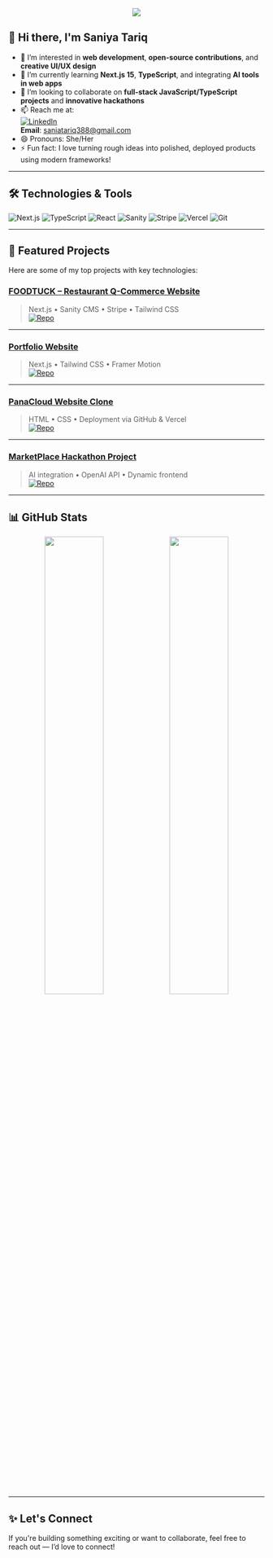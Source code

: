 
<!-- Banner -->
<p align="center">
  <img src="https://readme-typing-svg.demolab.com?font=Fira+Code&size=30&pause=1000&center=true&width=600&lines=Hi%2C+I'm+Saniya+Tariq;Full-Stack+Web+Developer;Next.js+%7C+TypeScript+%7C+Sanity+CMS+%7C+Stripe;Let's+build+something+awesome+!" />
</p>

## 👋 Hi there, I'm Saniya Tariq

- 👀 I’m interested in **web development**, **open-source contributions**, and **creative UI/UX design**  
- 🌱 I’m currently learning **Next.js 15**, **TypeScript**, and integrating **AI tools in web apps**  
- 💞️ I’m looking to collaborate on **full-stack JavaScript/TypeScript projects** and **innovative hackathons**  
- 📫 Reach me at:  
  [![LinkedIn](https://img.shields.io/badge/LinkedIn-blue?logo=linkedin&style=flat-square)](https://www.linkedin.com/in/saniatariq388)  
  **Email**: saniatariq388@gmail.com  
- 😄 Pronouns: She/Her  
- ⚡ Fun fact: I love turning rough ideas into polished, deployed products using modern frameworks!

---

## 🛠️ Technologies & Tools

![Next.js](https://img.shields.io/badge/Next.js-000?style=for-the-badge&logo=nextdotjs&logoColor=white)
![TypeScript](https://img.shields.io/badge/TypeScript-3178C6?style=for-the-badge&logo=typescript&logoColor=white)
![React](https://img.shields.io/badge/React-20232a?style=for-the-badge&logo=react&logoColor=61dafb)
![Sanity](https://img.shields.io/badge/Sanity-EF2D5E?style=for-the-badge&logo=sanity&logoColor=white)
![Stripe](https://img.shields.io/badge/Stripe-635BFF?style=for-the-badge&logo=stripe&logoColor=white)
![Vercel](https://img.shields.io/badge/Vercel-000000?style=for-the-badge&logo=vercel&logoColor=white)
![Git](https://img.shields.io/badge/Git-F05032?style=for-the-badge&logo=git&logoColor=white)

---

## 📌 Featured Projects

Here are some of my top projects with key technologies:

### [FOODTUCK – Restaurant Q-Commerce Website](https://github.com/saniatariq388/foodtuck-qcommerce)  
> Next.js • Sanity CMS • Stripe • Tailwind CSS  
[![Repo](https://img.shields.io/badge/FOODTUCK-Full%20Stack-black?style=for-the-badge)](https://github.com/saniatariq388/foodtuck-qcommerce)

---

### [Portfolio Website](https://github.com/saniatariq388/portfolio)  
> Next.js • Tailwind CSS • Framer Motion  
[![Repo](https://img.shields.io/badge/Portfolio-Website-blueviolet?style=for-the-badge)](https://github.com/saniatariq388/portfolio)

---

### [PanaCloud Website Clone](https://github.com/saniatariq388/panacloud-clone)  
> HTML • CSS • Deployment via GitHub & Vercel  
[![Repo](https://img.shields.io/badge/PanaCloud-Clone-orange?style=for-the-badge)](https://github.com/saniatariq388/panacloud-clone)

---

### [MarketPlace Hackathon Project](https://github.com/saniatariq388/MarketPlace_Final_hackathon)  
> AI integration • OpenAI API • Dynamic frontend  
[![Repo](https://img.shields.io/badge/MarketPlace-AI%20Hackathon-red?style=for-the-badge)](https://github.com/saniatariq388/MarketPlace_Final_hackathon)

---


## 📊 GitHub Stats

<p align="center">
  <img src="https://github-readme-stats.vercel.app/api?username=saniatariq388&show_icons=true&theme=radical&hide_border=true" width="48%" />
  <img src="https://github-readme-streak-stats.herokuapp.com/?user=saniatariq388&theme=radical&hide_border=true" width="48%" />
</p>

---

## ✨ Let's Connect

If you're building something exciting or want to collaborate, feel free to reach out — I’d love to connect!
